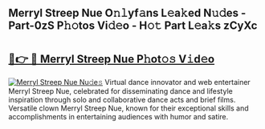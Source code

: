 ## Merryl Streep Nue O𝚗𝚕yf𝚊ns L𝚎a𝚔ed N𝚞𝚍es - Part-0zS P𝚑𝚘tos Vi𝚍𝚎o - H𝚘𝚝 Part L𝚎a𝚔s zCyXc

# <h2><a href="http://kf30t4.oniu.top/?m=Merryl+Streep+Nue">🔗👉 🔴 Merryl Streep Nue P𝚑ot𝚘𝚜 V𝚒d𝚎o</a></h2>

[![Merryl Streep Nue Nu𝚍e𝚜](https://i.imgur.com/0qMVB7G.gif)](http://kf30t4.oniu.top/?m=Merryl+Streep+Nue)
Virtual dance innovator and web entertainer Merryl Streep Nue, celebrated for disseminating dance and lifestyle inspiration through solo and collaborative dance acts and brief films. Versatile clown Merryl Streep Nue, known for their exceptional skills and accomplishments in entertaining audiences with humor and satire.  
